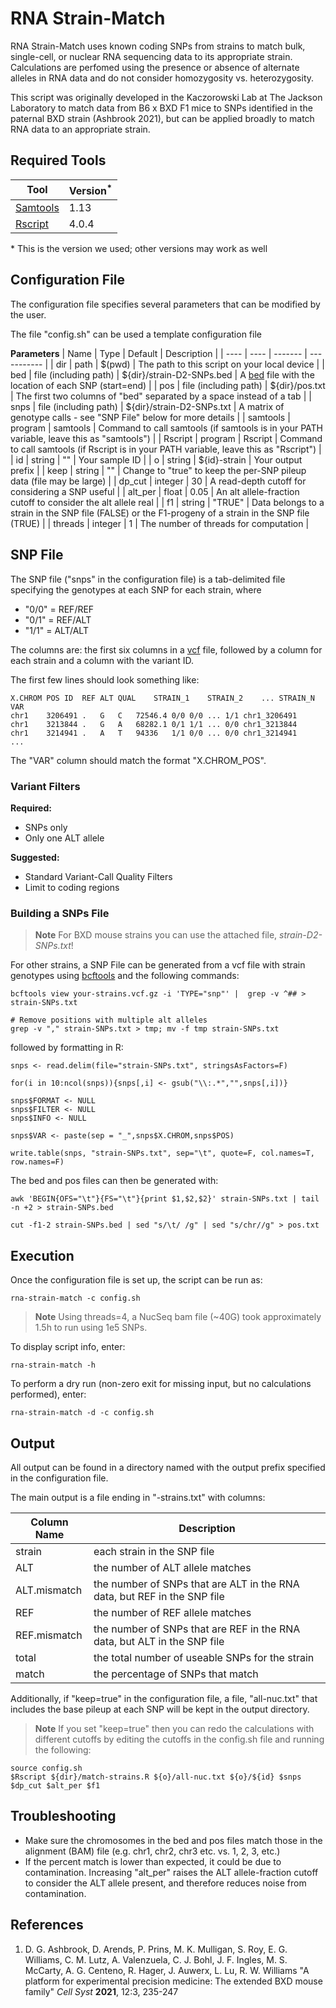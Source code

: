 RNA Strain-Match
================

RNA Strain-Match uses known coding SNPs from strains to match bulk, single-cell, or nuclear RNA sequencing data to its appropriate strain. Calculations are perfomed using the presence or absence of alternate alleles in RNA data and do not consider homozygosity vs. heterozygosity.

This script was originally developed in the Kaczorowski Lab at The Jackson Laboratory to match data from B6 x BXD F1 mice to SNPs identified in the paternal BXD strain (Ashbrook 2021), but can be applied broadly to match RNA data to an appropriate strain.

Required Tools
--------------

| Tool | Version<sup>*</sup> |
| ---- | ---------- |
| [Samtools](https://www.htslib.org/) | 1.13 |
| [Rscript](https://www.r-project.org/) | 4.0.4 |

\* This is the version we used; other versions may work as well

Configuration File
------------------

The configuration file specifies several parameters that can be modified by the user. 

The file "config.sh" can be used a template configuration file

**Parameters**
| Name | Type | Default | Description |
| ---- | ---- | ------- | ----------- |
| dir  | path | $(pwd) | The path to this script on your local device |
| bed  | file (including path) | ${dir}/strain-D2-SNPs.bed | A [bed](http://genome.ucsc.edu/FAQ/FAQformat#format1) file with the location of each SNP (start=end) |
| pos | file (including path) | ${dir}/pos.txt | The first two columns of "bed" separated by a space instead of a tab |
| snps | file (including path) | ${dir}/strain-D2-SNPs.txt | A matrix of genotype calls - see "SNP File" below for more details |
| samtools | program | samtools | Command to call samtools (if samtools is in your PATH variable, leave this as "samtools") |
| Rscript | program | Rscript | Command to call samtools (if Rscript is in your PATH variable, leave this as "Rscript") |
| id | string | "" | Your sample ID |
| o | string | ${id}-strain | Your output prefix |
| keep | string | "" | Change to "true" to keep the per-SNP pileup data (file may be large) |
| dp_cut | integer | 30 | A read-depth cutoff for considering a SNP useful |
| alt_per | float | 0.05 | An alt allele-fraction cutoff to consider the alt allele real |
| f1 | string | "TRUE" | Data belongs to a strain in the SNP file (FALSE) or the F1-progeny of a strain in the SNP file (TRUE) |
| threads | integer | 1 | The number of threads for computation |

SNP File
--------

The SNP file ("snps" in the configuration file) is a tab-delimited file specifying the genotypes at each SNP for each strain, where 

* "0/0" = REF/REF
* "0/1" = REF/ALT
* "1/1" = ALT/ALT
 
The columns are: the first six columns in a [vcf](http://genome.ucsc.edu/goldenPath/help/vcf.html) file, followed by a column for each strain and a column with the variant ID. 

The first few lines should look something like:

```
X.CHROM	POS	ID	REF	ALT	QUAL	STRAIN_1	STRAIN_2	...	STRAIN_N	VAR
chr1	3206491	.	G	C	72546.4	0/0	0/0	...	1/1	chr1_3206491
chr1	3213844	.	G	A	68282.1	0/1	1/1	...	0/0	chr1_3213844
chr1	3214941	.	A	T	94336	1/1	0/0	...	0/0	chr1_3214941
...
```

The "VAR" column should match the format "X.CHROM_POS".

### Variant Filters

**Required:**
* SNPs only
* Only one ALT allele

**Suggested:**
* Standard Variant-Call Quality Filters
* Limit to coding regions

### Building a SNPs File

> **Note**
> For BXD mouse strains you can use the attached file, *strain-D2-SNPs.txt*!

For other strains, a SNP File can be generated from a vcf file with strain genotypes using [bcftools](https://samtools.github.io/bcftools/bcftools.html) and the following commands:

```
bcftools view your-strains.vcf.gz -i 'TYPE="snp"' |  grep -v ^## > strain-SNPs.txt

# Remove positions with multiple alt alleles
grep -v "," strain-SNPs.txt > tmp; mv -f tmp strain-SNPs.txt
```

followed by formatting in R:

```
snps <- read.delim(file="strain-SNPs.txt", stringsAsFactors=F)

for(i in 10:ncol(snps)){snps[,i] <- gsub("\\:.*","",snps[,i])}

snps$FORMAT <- NULL
snps$FILTER <- NULL
snps$INFO <- NULL

snps$VAR <- paste(sep = "_",snps$X.CHROM,snps$POS)

write.table(snps, "strain-SNPs.txt", sep="\t", quote=F, col.names=T, row.names=F)
```
The bed and pos files can then be generated with:

```
awk 'BEGIN{OFS="\t"}{FS="\t"}{print $1,$2,$2}' strain-SNPs.txt | tail -n +2 > strain-SNPs.bed

cut -f1-2 strain-SNPs.bed | sed "s/\t/ /g" | sed "s/chr//g" > pos.txt
```

Execution
---------

Once the configuration file is set up, the script can be run as:

`rna-strain-match -c config.sh`

> **Note**
> Using threads=4, a NucSeq bam file (~40G) took approximately 1.5h to run using 1e5 SNPs.

To display script info, enter:

`rna-strain-match -h` 

To perform a dry run (non-zero exit for missing input, but no calculations performed), enter:

`rna-strain-match -d -c config.sh`

Output
------

All output can be found in a directory named with the output prefix specified in the configuration file. <br />

The main output is a file ending in "-strains.txt" with columns:

| Column Name | Description |
| ----------- | ----------- |
| strain | each strain in the SNP file |
| ALT | the number of ALT allele matches |
| ALT.mismatch | the number of SNPs that are ALT in the RNA data, but REF in the SNP file |
| REF | the number of REF allele matches |
| REF.mismatch | the number of SNPs that are REF in the RNA data, but ALT in the SNP file |
| total | the total number of useable SNPs for the strain |
| match | the percentage of SNPs that match |

Additionally, if "keep=true" in the configuration file, a file, "all-nuc.txt" that includes the base pileup at each SNP will be kept in the output directory.

> **Note**
> If you set "keep=true" then you can redo the calculations with different cutoffs by editing the cutoffs in the config.sh file and running the following:

```
source config.sh
$Rscript ${dir}/match-strains.R ${o}/all-nuc.txt ${o}/${id} $snps $dp_cut $alt_per $f1
```


Troubleshooting
---------------

* Make sure the chromosomes in the bed and pos files match those in the alignment (BAM) file (e.g. chr1, chr2, chr3 etc. vs. 1, 2, 3, etc.)
* If the percent match is lower than expected, it could be due to contamination. Increasing "alt_per" raises the ALT allele-fraction cutoff to consider the ALT allele present, and therefore reduces noise from contamination.

References
----------
1. D. G. Ashbrook, D. Arends, P. Prins, M. K. Mulligan, S. Roy, E. G. Williams, C. M. Lutz, A. Valenzuela, C. J. Bohl, J. F. Ingles, M. S. McCarty, A. G. Centeno, R. Hager, J. Auwerx, L. Lu, R. W. Williams "A platform for experimental precision medicine: The extended BXD mouse family" *Cell Syst* **2021**, 12:3, 235-247
